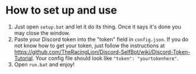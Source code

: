 # How to set up and use
1. Just open `setup.bat` and let it do its thing. Once it says it's done you may close the window.
2. Paste your Discord token into the "token" field in `config.json`. If you do not know how to get your token, just follow the instructions at https://github.com/TheRacingLion/Discord-SelfBot/wiki/Discord-Token-Tutorial. Your config file should look like `"token": "yourtokenhere"`.
3. Open `run.bat` and enjoy!
